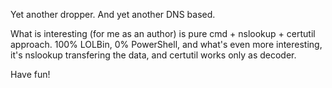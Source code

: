 Yet another dropper. And yet another DNS based. <p>
What is interesting (for me as an author) is pure cmd + nslookup + certutil approach. 100% LOLBin, 0% PowerShell, and what's even more interesting, it's nslookup transfering the data, and certutil works only as decoder.
<p>
Have fun! 
